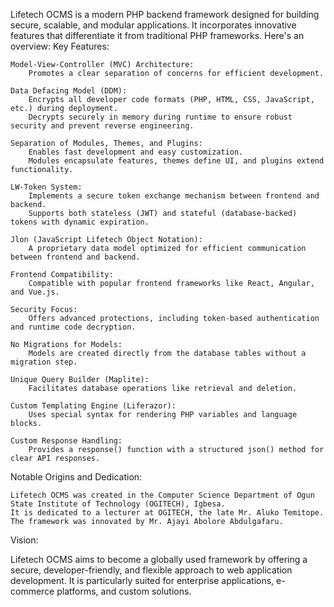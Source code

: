 Lifetech OCMS is a modern PHP backend framework designed for building secure, scalable, and modular applications. It incorporates innovative features that differentiate it from traditional PHP frameworks. Here's an overview:
Key Features:

    Model-View-Controller (MVC) Architecture:
        Promotes a clear separation of concerns for efficient development.

    Data Defacing Model (DDM):
        Encrypts all developer code formats (PHP, HTML, CSS, JavaScript, etc.) during deployment.
        Decrypts securely in memory during runtime to ensure robust security and prevent reverse engineering.

    Separation of Modules, Themes, and Plugins:
        Enables fast development and easy customization.
        Modules encapsulate features, themes define UI, and plugins extend functionality.

    LW-Token System:
        Implements a secure token exchange mechanism between frontend and backend.
        Supports both stateless (JWT) and stateful (database-backed) tokens with dynamic expiration.

    Jlon (JavaScript Lifetech Object Notation):
        A proprietary data model optimized for efficient communication between frontend and backend.

    Frontend Compatibility:
        Compatible with popular frontend frameworks like React, Angular, and Vue.js.

    Security Focus:
        Offers advanced protections, including token-based authentication and runtime code decryption.

    No Migrations for Models:
        Models are created directly from the database tables without a migration step.

    Unique Query Builder (Maplite):
        Facilitates database operations like retrieval and deletion.

    Custom Templating Engine (Liferazor):
        Uses special syntax for rendering PHP variables and language blocks.

    Custom Response Handling:
        Provides a response() function with a structured json() method for clear API responses.

Notable Origins and Dedication:

    Lifetech OCMS was created in the Computer Science Department of Ogun State Institute of Technology (OGITECH), Igbesa.
    It is dedicated to a lecturer at OGITECH, the late Mr. Aluko Temitope.
    The framework was innovated by Mr. Ajayi Abolore Abdulgafaru.

Vision:

Lifetech OCMS aims to become a globally used framework by offering a secure, developer-friendly, and flexible approach to web application development. It is particularly suited for enterprise applications, e-commerce platforms, and custom solutions.